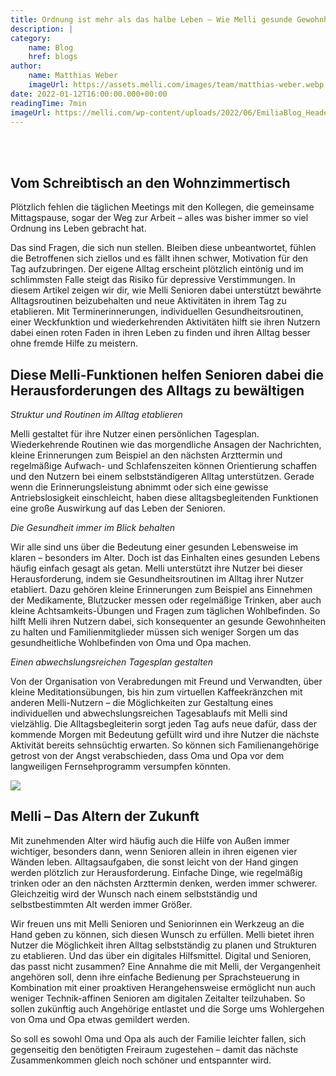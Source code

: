 ```yaml
---
title: Ordnung ist mehr als das halbe Leben – Wie Melli gesunde Gewohnheiten fördert
description: |
category:
    name: Blog
    href: blogs
author:
    name: Matthias Weber
    imageUrl: https://assets.melli.com/images/team/matthias-weber.webp
date: 2022-01-12T16:00:00.000+00:00
readingTime: 7min
imageUrl: https://melli.com/wp-content/uploads/2022/06/EmiliaBlog_Header_ValueStruktur-scaled.jpg
---
```


<intro-section text="Mit dem Eintritt ins Rentenalter verändert sich die jahrelang angewöhnte Tagesstruktur von Oma und Opa schlagartig. Die eigene Identität und Gewohnheiten formen sich neu. Es gilt nun, einen neuen Rhythmus zu finden. Das fällt den meisten nicht leicht, schließlich wird ein Ablauf, der jahrelang erprobt und eingespielt war, einfach über den Haufen geworfen." />
<br>
<intro-section text="In der Wissenschaft gibt es sogar einen Begriff für die Zeit direkt nach dem Renteneintritt: die “Flitterwochenphase”. Warum die Wissenschaftler diese Bezeichnung gewählt haben? “Zu Beginn erfreuen sich Rentnerinnen und Rentner an neu gewonnener Freizeit und neuen Freiheiten. Danach tritt die Ernüchterungsphase […] ein, in der die Individuen enttäuscht feststellen, dass ihre Erwartungen nicht der Realität entsprechen.” (Ponomarenko, 2020)" />
<br>

<quote author="(Ponomarenko, 2020)" quote="Im Zuge eines regulären Renteneintritts verlassen Individuen ihre berufliche Stellung und damit einhergehend auch ihr soziales Umfeld sowie ihre täglichen Gewohnheiten. Dies kann sich unmittelbar auf ihre Lebensqualität und die Bewertung ihrer Lebenszufriedenheit auswirken."></quote>

## **Vom Schreibtisch an den Wohnzimmertisch**

Plötzlich fehlen die täglichen Meetings mit den Kollegen, die gemeinsame Mittagspause, sogar der Weg zur Arbeit – alles was bisher immer so viel Ordnung ins Leben gebracht hat.

<quote quote="Werde ich überhaupt noch gebraucht? Was fange ich mit meiner Freizeit an? Habe ich noch Ziele? Bin ich nun abhängig von anderen? Besteht mein Alltag jetzt nur noch aus Arztterminen und ausgedehnten Mittagessen?"></quote>

Das sind Fragen, die sich nun stellen. Bleiben diese unbeantwortet, fühlen die Betroffenen sich ziellos und es fällt ihnen schwer, Motivation für den Tag aufzubringen. Der eigene Alltag erscheint plötzlich eintönig und im schlimmsten Falle steigt das Risiko für depressive Verstimmungen.
In diesem Artikel zeigen wir dir, wie Melli Senioren dabei unterstützt bewährte Alltagsroutinen beizubehalten und neue Aktivitäten in ihrem Tag zu etablieren. Mit Terminerinnerungen, individuellen Gesundheitsroutinen, einer Weckfunktion und wiederkehrenden Aktivitäten hilft sie ihren Nutzern dabei einen roten Faden in ihren Leben zu finden und ihren Alltag besser ohne fremde Hilfe zu meistern.

## **Diese Melli-Funktionen helfen Senioren dabei die Herausforderungen des Alltags zu bewältigen**

*Struktur und Routinen im Alltag etablieren*

Melli gestaltet für ihre Nutzer einen persönlichen Tagesplan. Wiederkehrende Routinen wie das morgendliche Ansagen der Nachrichten, kleine Erinnerungen zum Beispiel an den nächsten Arzttermin und regelmäßige Aufwach- und Schlafenszeiten können Orientierung schaffen und den Nutzern bei einem selbstständigeren Alltag unterstützen. Gerade wenn die Erinnerungsleistung abnimmt oder sich eine gewisse Antriebslosigkeit einschleicht, haben diese alltagsbegleitenden Funktionen eine große Auswirkung auf das Leben der Senioren.

*Die Gesundheit immer im Blick behalten*

Wir alle sind uns über die Bedeutung einer gesunden Lebensweise im klaren – besonders im Alter. Doch ist das Einhalten eines gesunden Lebens häufig einfach gesagt als getan. Melli unterstützt ihre Nutzer bei dieser Herausforderung, indem sie Gesundheitsroutinen im Alltag ihrer Nutzer etabliert. Dazu gehören kleine Erinnerungen zum Beispiel ans Einnehmen der Medikamente, Blutzucker messen oder regelmäßige Trinken, aber auch kleine Achtsamkeits-Übungen und Fragen zum täglichen Wohlbefinden. So hilft Melli ihren Nutzern dabei, sich konsequenter an gesunde Gewohnheiten zu halten und Familienmitglieder müssen sich weniger Sorgen um das gesundheitliche Wohlbefinden von Oma und Opa machen.

*Einen abwechslungsreichen Tagesplan gestalten*

Von der Organisation von Verabredungen mit Freund und Verwandten, über kleine Meditationsübungen, bis hin zum virtuellen Kaffeekränzchen mit anderen Melli-Nutzern – die Möglichkeiten zur Gestaltung eines individuellen und abwechslungsreichen Tagesablaufs mit Melli sind vielzählig. Die Alltagsbegleiterin sorgt jeden Tag aufs neue dafür, dass der kommende Morgen mit Bedeutung gefüllt wird und ihre Nutzer die nächste Aktivität bereits sehnsüchtig erwarten. So können sich Familienangehörige getrost von der Angst verabschieden, dass Oma und Opa vor dem langweiligen Fernsehprogramm versumpfen könnten.

<div class="my-10 rounded-10 overflow-hidden">
    <img src="https://melli.com/wp-content/uploads/2022/06/EmiliaBlog_Image_ValueStruktur-1200x657.png">
</div>

## **Melli – Das Altern der Zukunft**

Mit zunehmenden Alter wird häufig auch die Hilfe von Außen immer wichtiger, besonders dann, wenn Senioren allein in ihren eigenen vier Wänden leben. Alltagsaufgaben, die sonst leicht von der Hand gingen werden plötzlich zur Herausforderung. Einfache Dinge, wie regelmäßig trinken oder an den nächsten Arzttermin denken, werden immer schwerer. Gleichzeitig wird der Wunsch nach einem selbstständig und selbstbestimmten Alt werden immer Größer.

Wir freuen uns mit Melli Senioren und Seniorinnen ein Werkzeug an die Hand geben zu können, sich diesen Wunsch zu erfüllen. Melli bietet ihren Nutzer die Möglichkeit ihren Alltag selbstständig zu planen und Strukturen zu etablieren. Und das über ein digitales Hilfsmittel. Digital und Senioren, das passt nicht zusammen? Eine Annahme die mit Melli, der Vergangenheit angehören soll, denn ihre einfache Bedienung per Sprachsteuerung in Kombination mit einer proaktiven Herangehensweise ermöglicht nun auch weniger Technik-affinen Senioren am digitalen Zeitalter teilzuhaben. So sollen zukünftig auch Angehörige entlastet und die Sorge ums Wohlergehen von Oma und Opa etwas gemildert werden.

So soll es sowohl Oma und Opa als auch der Familie leichter fallen, sich gegenseitig den benötigten Freiraum zugestehen – damit das nächste Zusammenkommen gleich noch schöner und entspannter wird.

<promo />

<reach-out/>

<article-nav />

<socials />

<news />